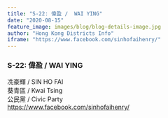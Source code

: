 ```yaml
---
title: "S-22: 偉盈 /  WAI YING"
date: "2020-08-15"
feature_image: images/blog/blog-details-image.jpg
author: "Hong Kong Districts Info"
iframe: "https://www.facebook.com/sinhofaihenry/"
---
```


### S-22: 偉盈 /  WAI YING  
冼豪輝 /  SIN HO FAI  
葵青區 / Kwai Tsing  
公民黨 /  Civic Party  
https://www.facebook.com/sinhofaihenry/
